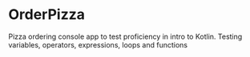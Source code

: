 # OrderPizza
Pizza ordering console app to test proficiency in intro to Kotlin. Testing variables, operators, expressions, loops and functions
